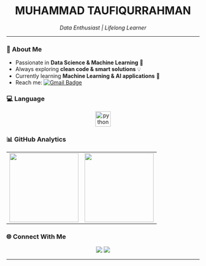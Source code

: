 <!-- Header -->
<h1 align="center">MUHAMMAD TAUFIQURRAHMAN</h1>
<p align="center"><em>Data Enthusiast | Lifelong Learner</em></p>

---

### 🚀 About Me
- Passionate in **Data Science & Machine Learning** 🎯
- Always exploring **clean code & smart solutions** 💡 
- Currently learning **Machine Learning & AI applications** 🌱  
- Reach me: [![Gmail Badge](https://img.shields.io/badge/-Email-D14836?style=flat&logo=Gmail&logoColor=white)](mailto:taufiqurrohman.iam@gmail.com)

### 💻 Language
<p align="center">
  <img src="https://cdn.jsdelivr.net/gh/devicons/devicon/icons/python/python-original.svg" alt="python" width="40" height="40"/>

### 📊 GitHub Analytics
<p align="center">
  <table>
    <tr>
      <td>
        <img height="180em" src="https://github-readme-stats.vercel.app/api?username=mtaufiqs&show_icons=true&theme=transparent&hide_border=true&rank_icon=github"/>
      </td>
      <td>
        <img height="180em" src="https://streak-stats.demolab.com/?user=mtaufiqs&theme=transparent&hide_border=true"/>
      </td>
    </tr>
  </table>
</div>

### 🌐 Connect With Me
<p align="center">
  <a href="https://linkedin.com/in/muhammad-taufiqurrahman-7167bb220"><img src="https://img.shields.io/badge/-LinkedIn-0077B5?style=flat&logo=linkedin&logoColor=white"/></a>
  <a href="https://instagram.com/taufiqurrahman_iam"><img src="https://img.shields.io/badge/-Instagram-E4405F?style=flat&logo=instagram&logoColor=white"/></a>
</p>

---
